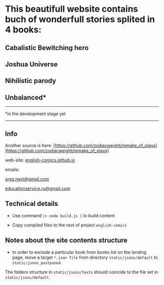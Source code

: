 # This beautifull website contains buch of wonderfull stories splited in 4 books:

## Cabalistic Bewitching hero

## Joshua Universe

## Nihilistic parody

## Unbalanced*

---

*in the development stage yet

---

## Info

Another source is here: [https://github.com/zodiacweight/remake_of_plays](https://github.com/zodiacweight/remake_of_plays)

web-site: [english-comics.github.io](english-comics.github.io)

emails:

[srgg.next@gmail.com](srgg.next@gmail.com)

[educationservice.ru@gmail.com](educationservice.ru@gmail.com)

## Technical details

* Use command <code>|> node build.js |</code> to build content

* Copy compiled files to the root of project <code>english-comics</code>

## Notes about the site contents structure

* In order to exclude a particular book from books list on the landing page, move a target <code>*.json file</code> from directory <code>static/jsons/default</code> to <code>static/jsons_postponed</code>. 

The folders structure in <code>static/jsons/texts</code> should coincide to the file set in <code>static/jsons/default</code>.

